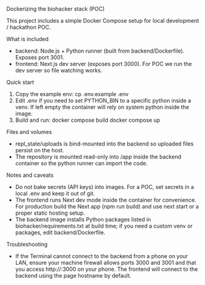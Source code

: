 Dockerizing the biohacker stack (POC)

This project includes a simple Docker Compose setup for local development / hackathon POC.

What is included
- backend: Node.js + Python runner (built from backend/Dockerfile). Exposes port 3001.
- frontend: Next.js dev server (exposes port 3000). For POC we run the dev server so file watching works.

Quick start
1. Copy the example env: cp .env.example .env
2. Edit .env if you need to set PYTHON_BIN to a specific python inside a venv. If left empty the container will rely on system python inside the image.
3. Build and run:
   docker compose build
   docker compose up

Files and volumes
- repl_state/uploads is bind-mounted into the backend so uploaded files persist on the host.
- The repository is mounted read-only into /app inside the backend container so the python runner can import the code.

Notes and caveats
- Do not bake secrets (API keys) into images. For a POC, set secrets in a local .env and keep it out of git.
- The frontend runs Next dev mode inside the container for convenience. For production build the Next app (npm run build) and use next start or a proper static hosting setup.
- The backend image installs Python packages listed in biohacker/requirements.txt at build time; if you need a custom venv or packages, edit backend/Dockerfile.

Troubleshooting
- If the Terminal cannot connect to the backend from a phone on your LAN, ensure your machine firewall allows ports 3000 and 3001 and that you access http://<host-ip>:3000 on your phone. The frontend will connect to the backend using the page hostname by default.
